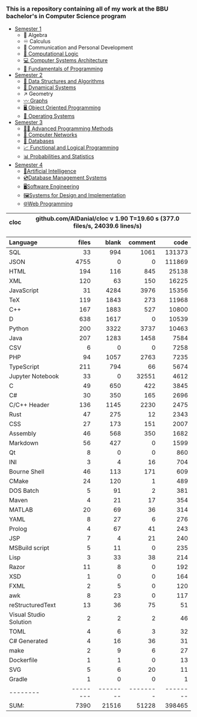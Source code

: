 ### This is a repository containing all of my work at the BBU bachelor's in Computer Science program

* [Semester 1](Semester1/)
    * 🔢 Algebra
    * ♾️ Calculus
    * 💬 Communication and Personal Development
    * [🔣 Computational Logic](Semester1/Computational%20Logic/)
    * [💻 Computer Systems Architecture](Semester1/Computer%20Systems%20Architecture/)
    * [🐍 Fundamentals of Programming](Semester1/Fundamentals%20of%20Programming/)
* [Semester 2](Semester2/)
    * [🌴 Data Structures and Algorithms](Semester2/Data%20Structures%20and%20Algorithms/)
    * [🔄 Dynamical Systems](Semester2/Dynamical%20Systems/)
    * ↗ Geometry
    * [〰️ Graphs](Semester2/Graphs/)
    * [🖥️ Object Oriented Programming](Semester2/Object%20Oriented%20Programming/)
    * [🐧 Operating Systems](Semester2/Operating%20Systems/)
* [Semester 3](Semester3/)
    * [👨‍💻️ Advanced Programming Methods](Semester3/Advanced%20Programming%20Methods/)
    * [📶 Computer Networks](Semester3/Computer%20Networks/)
    * [💾 Databases](Semester3/Databases/)
    * [📈 Functional and Logical Programming](Semester3/Functional%20and%20Logical%20Programming/)
    * [📊 Probabilities and Statistics](Semester3/Probabilities%20and%20Statistics/)
* [Semester 4](Semester4/)
    * [🤖Artificial Intelligence](Semester4/Artificial%20Intelligence/)
    * [💿Database Management Systems](Semester4/Database%20Management%20Systems/)
    * [🖥️Software Engineering](Semester4/Software%20Engineering/)
    * [🖼️Systems for Design and Implementation](Semester4/Systems%20for%20Design%20and%20Implementation/)
    * [🌐Web Programming](Semester4/Web%20Programming/)


cloc|github.com/AlDanial/cloc v 1.90  T=19.60 s (377.0 files/s, 24039.6 lines/s)
--- | ---

Language|files|blank|comment|code
:-------|-------:|-------:|-------:|-------:
SQL|33|994|1061|131373
JSON|4755|0|0|111869
HTML|194|116|845|25138
XML|120|63|150|16225
JavaScript|31|4284|3976|15356
TeX|119|1843|273|11968
C++|167|1883|527|10800
D|638|1617|0|10539
Python|200|3322|3737|10463
Java|207|1283|1458|7584
CSV|6|0|0|7258
PHP|94|1057|2763|7235
TypeScript|211|794|66|5674
Jupyter Notebook|33|0|32551|4612
C|49|650|422|3845
C#|30|350|165|2696
C/C++ Header|136|1145|2230|2475
Rust|47|275|12|2343
CSS|27|173|151|2007
Assembly|46|568|350|1682
Markdown|56|427|0|1599
Qt|8|0|0|860
INI|3|4|16|704
Bourne Shell|46|113|171|609
CMake|24|120|1|489
DOS Batch|5|91|2|381
Maven|4|21|17|354
MATLAB|20|69|36|314
YAML|8|27|6|276
Prolog|4|67|41|243
JSP|7|4|21|240
MSBuild script|5|11|0|235
Lisp|3|33|38|214
Razor|11|8|0|192
XSD|1|0|0|164
FXML|2|5|0|120
awk|8|23|0|117
reStructuredText|13|36|75|51
Visual Studio Solution|2|2|2|46
TOML|4|6|3|32
C# Generated|4|16|36|31
make|2|9|6|27
Dockerfile|1|1|0|13
SVG|5|6|20|11
Gradle|1|0|0|1
--------|--------|--------|--------|--------
SUM:|7390|21516|51228|398465

